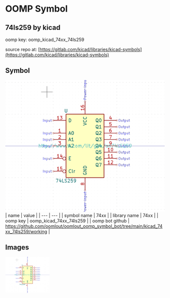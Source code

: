 # OOMP Symbol  
## 74ls259  by kicad  
  
oomp key: oomp_kicad_74xx_74ls259  
  
source repo at: [https://gitlab.com/kicad/libraries/kicad-symbols](https://gitlab.com/kicad/libraries/kicad-symbols)  
## Symbol  
  
[![working.png](working_600.png)](working.png)  
| name | value | 
| --- | --- | 
| symbol name | 74xx | 
| library name | 74xx | 
| oomp key | oomp_kicad_74xx_74ls259 | 
| oomp bot github | https://github.com/oomlout/oomlout_oomp_symbol_bot/tree/main/kicad_74xx_74ls259/working | 
## Images  
  
[![working.png](working_140.png)](working.png)  
